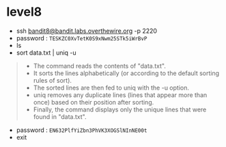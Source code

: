 # level8
- ssh bandit8@bandit.labs.overthewire.org -p 2220
- password : ```TESKZC0XvTetK0S9xNwm25STk5iWrBvP```
- ls
- sort data.txt | uniq -u
> - The command reads the contents of "data.txt".
> - It sorts the lines alphabetically (or according to the default sorting rules of sort).
> - The sorted lines are then fed to uniq with the -u option.
> - uniq removes any duplicate lines (lines that appear more than once) based on their position after sorting.
> - Finally, the command displays only the unique lines that were found in "data.txt".
- password : ```EN632PlfYiZbn3PhVK3XOGSlNInNE00t```
- exit
